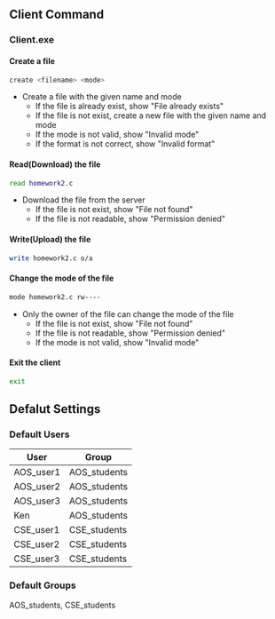 
## Client Command
### Client.exe

#### Create a file
```bash
create <filename> <mode>
```
- Create a file with the given name and mode
  - If the file is already exist, show "File already exists"
  - If the file is not exist, create a new file with the given name and mode
  - If the mode is not valid, show "Invalid mode"
  - If the format is not correct, show "Invalid format"
  
#### Read(Download) the file
```bash
read homework2.c
```
- Download the file from the server
  - If the file is not exist, show "File not found"
  - If the file is not readable, show "Permission denied"

#### Write(Upload) the file
```bash
write homework2.c o/a
```

#### Change the mode of the file
```bash
mode homework2.c rw----
```
- Only the owner of the file can change the mode of the file
  - If the file is not exist, show "File not found"
  - If the file is not readable, show "Permission denied"
  - If the mode is not valid, show "Invalid mode"

#### Exit the client
```bash 
exit
```

## Defalut Settings
### Default Users
| User      | Group        |
| --------- | ------------ |
| AOS_user1 | AOS_students |
| AOS_user2 | AOS_students |
| AOS_user3 | AOS_students |
| Ken       | AOS_students |
| CSE_user1 | CSE_students |
| CSE_user2 | CSE_students |
| CSE_user3 | CSE_students |

### Default Groups
AOS_students, CSE_students